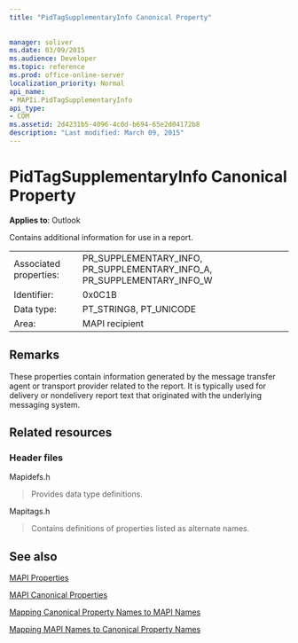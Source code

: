 ```yaml
---
title: "PidTagSupplementaryInfo Canonical Property"
 
 
manager: soliver
ms.date: 03/09/2015
ms.audience: Developer
ms.topic: reference
ms.prod: office-online-server
localization_priority: Normal
api_name:
- MAPIi.PidTagSupplementaryInfo
api_type:
- COM
ms.assetid: 2d4231b5-4096-4c0d-b694-65e2d04172b8
description: "Last modified: March 09, 2015"
---
```


# PidTagSupplementaryInfo Canonical Property

  
  
**Applies to**: Outlook 
  
Contains additional information for use in a report.
  
|||
|:-----|:-----|
|Associated properties:  <br/> |PR_SUPPLEMENTARY_INFO, PR_SUPPLEMENTARY_INFO_A, PR_SUPPLEMENTARY_INFO_W  <br/> |
|Identifier:  <br/> |0x0C1B  <br/> |
|Data type:  <br/> |PT_STRING8, PT_UNICODE  <br/> |
|Area:  <br/> |MAPI recipient  <br/> |
   
## Remarks

These properties contain information generated by the message transfer agent or transport provider related to the report. It is typically used for delivery or nondelivery report text that originated with the underlying messaging system.
  
## Related resources

### Header files

Mapidefs.h
  
> Provides data type definitions.
    
Mapitags.h
  
> Contains definitions of properties listed as alternate names.
    
## See also



[MAPI Properties](mapi-properties.md)
  
[MAPI Canonical Properties](mapi-canonical-properties.md)
  
[Mapping Canonical Property Names to MAPI Names](mapping-canonical-property-names-to-mapi-names.md)
  
[Mapping MAPI Names to Canonical Property Names](mapping-mapi-names-to-canonical-property-names.md)

